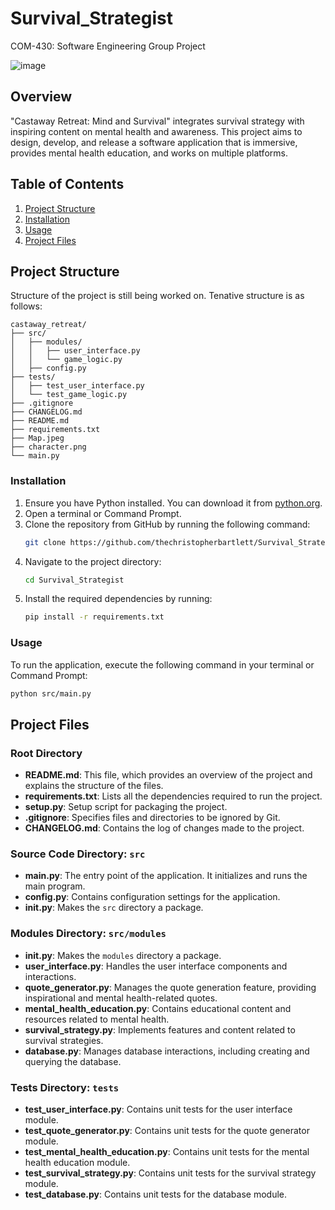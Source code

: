 # Survival_Strategist
COM-430: Software Engineering Group Project

![image](https://github.com/user-attachments/assets/966c3a07-6d8c-45b6-a9b5-001611c0576f)


## Overview
"Castaway Retreat: Mind and Survival" integrates survival strategy with inspiring content on mental health and awareness. This project aims to design, develop, and release a software application that is immersive, provides mental health education, and works on multiple platforms.

## Table of Contents
1. [Project Structure](#project-structure)
2. [Installation](#installation)
3. [Usage](#usage)
4. [Project Files](#project-files)

## Project Structure
Structure of the project is still being worked on. Tenative structure is as follows:
```
castaway_retreat/
├── src/
│   ├── modules/
│   │   ├── user_interface.py
│   │   └── game_logic.py
│   ├── config.py
├── tests/
│   ├── test_user_interface.py
│   └── test_game_logic.py
├── .gitignore
├── CHANGELOG.md
├── README.md
├── requirements.txt
├── Map.jpeg
├── character.png
└── main.py
```

### Installation
1. Ensure you have Python installed. You can download it from [python.org](https://www.python.org/downloads/).
2. Open a terminal or Command Prompt.
3. Clone the repository from GitHub by running the following command:
    ```bash
    git clone https://github.com/thechristopherbartlett/Survival_Strategist.git
    ```
4. Navigate to the project directory:
    ```bash
    cd Survival_Strategist
    ```
5. Install the required dependencies by running:
    ```bash
    pip install -r requirements.txt
    ```

### Usage
To run the application, execute the following command in your terminal or Command Prompt:
```bash
python src/main.py
```

## Project Files

### Root Directory
- **README.md**: This file, which provides an overview of the project and explains the structure of the files.
- **requirements.txt**: Lists all the dependencies required to run the project.
- **setup.py**: Setup script for packaging the project.
- **.gitignore**: Specifies files and directories to be ignored by Git.
- **CHANGELOG.md**: Contains the log of changes made to the project.

### Source Code Directory: `src`
- **main.py**: The entry point of the application. It initializes and runs the main program.
- **config.py**: Contains configuration settings for the application.
- **__init__.py**: Makes the `src` directory a package.

### Modules Directory: `src/modules`
- **__init__.py**: Makes the `modules` directory a package.
- **user_interface.py**: Handles the user interface components and interactions.
- **quote_generator.py**: Manages the quote generation feature, providing inspirational and mental health-related quotes.
- **mental_health_education.py**: Contains educational content and resources related to mental health.
- **survival_strategy.py**: Implements features and content related to survival strategies.
- **database.py**: Manages database interactions, including creating and querying the database.

### Tests Directory: `tests`
- **test_user_interface.py**: Contains unit tests for the user interface module.
- **test_quote_generator.py**: Contains unit tests for the quote generator module.
- **test_mental_health_education.py**: Contains unit tests for the mental health education module.
- **test_survival_strategy.py**: Contains unit tests for the survival strategy module.
- **test_database.py**: Contains unit tests for the database module.
